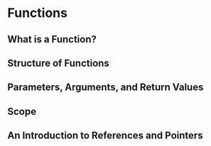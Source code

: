 # Functions

## What is a Function?

## Structure of Functions

## Parameters, Arguments, and Return Values

## Scope

## An Introduction to References and Pointers
